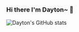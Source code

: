 ### Hi there I'm Dayton~ 👋

![Dayton's GitHub stats](https://github-readme-stats.vercel.app/api?username=spursforever&count_private=true&show_icons=true&theme=shades-of-purple)

<!--
**spursforever/spursforever** is a ✨ _special_ ✨ repository because its `README.md` (this file) appears on your GitHub profile.

Here are some ideas to get you started:

- 🔭 I’m currently working on ...
- 🌱 I’m currently learning ...
- 👯 I’m looking to collaborate on ...
- 🤔 I’m looking for help with ...
- 💬 Ask me about ...
- 📫 How to reach me: ...
- 😄 Pronouns: ...
- ⚡ Fun fact: ...
-->
